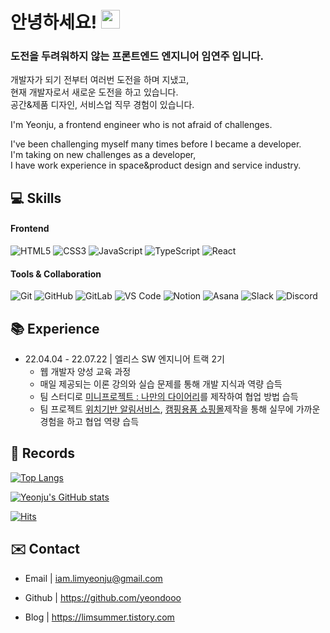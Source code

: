 # 안녕하세요! <img src="https://raw.githubusercontent.com/aemmadi/aemmadi/master/wave.gif" width="30">

### 도전을 두려워하지 않는 프론트엔드 엔지니어 임연주 입니다.   
   
개발자가 되기 전부터 여러번 도전을 하며 지냈고,   
현재 개발자로서 새로운 도전을 하고 있습니다.   
공간&제품 디자인, 서비스업 직무 경험이 있습니다.   
   

I'm Yeonju, a frontend engineer who is not afraid of challenges.   
   
I've been challenging myself many times before I became a developer.   
I'm taking on new challenges as a developer,   
I have work experience in space&product design and service industry.


## 💻 Skills

#### Frontend
  ![HTML5](https://img.shields.io/badge/-HTML5-E34F26?style=plastic&logo=html5&logoColor=white)
  ![CSS3](https://img.shields.io/badge/-CSS3-1572B6?style=plastic&logo=css3)
  ![JavaScript](https://img.shields.io/badge/-JavaScript-F7DF1E?style=plastic&logo=javascript&logoColor=white)
  ![TypeScript](https://img.shields.io/badge/-TypeScript-3178C6?style=plastic&logo=TypeScript&logoColor=white)
  ![React](https://img.shields.io/badge/-React-61DAFB?style=plastic&logo=react&logoColor=white)  
  
#### Tools & Collaboration
  ![Git](https://img.shields.io/badge/-Git-F05032?style=plastic&logo=git&logoColor=white)
  ![GitHub](https://img.shields.io/badge/-GitHub-181717?style=plastic&logo=github)
  ![GitLab](https://img.shields.io/badge/-GitLab-FC6D26?style=plastic&logo=gitlab&logoColor=white)
  ![VS Code](https://img.shields.io/badge/-VS%20Code-007ACC?style=plastic&logo=visual-studio-code)
  ![Notion](https://img.shields.io/badge/-Notion-000000?style=plastic&logo=notion&logoColor=white)
  ![Asana](https://img.shields.io/badge/-Asana-273347?style=plastic&logo=asana&logoColor=white)
  ![Slack](https://img.shields.io/badge/-Slack-4A154B?style=plastic&logo=slack&logoColor=white)
  ![Discord](https://img.shields.io/badge/-Discord-5865F2?style=plastic&logo=Discord&logoColor=white)   


## 📚 Experience
- 22.04.04 - 22.07.22 | 엘리스 SW 엔지니어 트랙 2기
   - 웹 개발자 양성 교육 과정
   - 매일 제공되는 이론 강의와 실습 문제를 통해 개발 지식과 역량 습득
   - 팀 스터디로 [미니프로젝트 : 나만의 다이어리](https://github.com/yeondooo/simdaElice)를 제작하여 협업 방법 습득 
   - 팀 프로젝트 [위치기반 알림서비스](https://github.com/save-pet/service), [캠핑용품 쇼핑몰](https://github.com/CAMP-PICK/campick)제작을 통해 실무에 가까운 경험을 하고 협업 역량 습득
   
   

## 💾 Records

[![Top Langs](https://github-readme-stats.vercel.app/api/top-langs/?username=yeondooo&theme=blueberry&card_width=445&hide=shell&layout=compact)](https://github.com/anuraghazra/github-readme-stats)

[![Yeonju's GitHub stats](https://github-readme-stats.vercel.app/api?username=yeondooo&count_private=true&show_icons=true&theme=blueberry)](https://github.com/anuraghazra/github-readme-stats)

[![Hits](https://hits.seeyoufarm.com/api/count/incr/badge.svg?url=https%3A%2F%2Fgithub.com%2Fyeondooo&count_bg=%2344AAFF&title_bg=%234B4B4B&icon_color=%23E7E7E7&title=visitors&edge_flat=false)](https://hits.seeyoufarm.com)

## ✉️ Contact
- Email | <iam.limyeonju@gmail.com>

- Github | <https://github.com/yeondooo>
- Blog | <https://limsummer.tistory.com>
